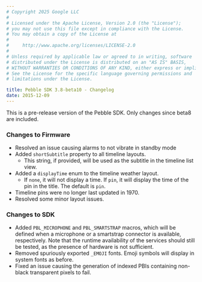 ```yaml
---
# Copyright 2025 Google LLC
#
# Licensed under the Apache License, Version 2.0 (the "License");
# you may not use this file except in compliance with the License.
# You may obtain a copy of the License at
#
#     http://www.apache.org/licenses/LICENSE-2.0
#
# Unless required by applicable law or agreed to in writing, software
# distributed under the License is distributed on an "AS IS" BASIS,
# WITHOUT WARRANTIES OR CONDITIONS OF ANY KIND, either express or implied.
# See the License for the specific language governing permissions and
# limitations under the License.

title: Pebble SDK 3.8-beta10 - Changelog
date: 2015-12-09
---
```


This is a pre-release version of the Pebble SDK. Only changes since beta8 are included.

### Changes to Firmware

* Resolved an issue causing alarms to not vibrate in standby mode
* Added `shortSubtitle` property to all timeline layouts.
  * This string, if provided, will be used as the subtitle in the timeline list view.
* Added a `displayTime` enum to the timeline weather layout.
  * If `none`, it will not display a time. If `pin`, it will display the time of the
    pin in the title. The default is `pin`.
* Timeline pins were no longer last updated in 1970.
* Resolved some minor layout issues.


### Changes to SDK

* Added `PBL_MICROPHONE` and `PBL_SMARTSTRAP` macros, which will be defined when a
  microphone or a smartstrap connector is available, respectively. Note that the
  runtime availability of the services should still be tested, as the presence of
  hardware is not sufficient.
* Removed spuriously exported `_EMOJI` fonts. Emoji symbols will display in system
  fonts as before.
* Fixed an issue causing the generation of indexed PBIs containing non-black transparent
  pixels to fail.
